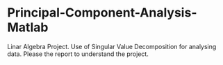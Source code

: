 # Principal-Component-Analysis-Matlab
Linar Algebra Project. Use of Singular Value Decomposition for analysing data. Please the report to understand the project.

